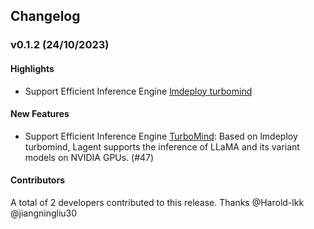 ## Changelog

### v0.1.2 (24/10/2023)

#### Highlights

- Support Efficient Inference Engine [lmdeploy turbomind](https://github.com/InternLM/lmdeploy/tree/main)

#### New Features

- Support Efficient Inference Engine [TurboMind](https://github.com/InternLM/lmdeploy/tree/main): Based on lmdeploy turbomind, Lagent supports the inference of LLaMA and its variant models on NVIDIA GPUs. (#47)

#### Contributors

A total of 2 developers contributed to this release.
Thanks @Harold-lkk @jiangningliu30
